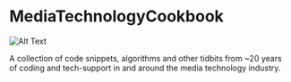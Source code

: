 # MediaTechnologyCookbook
![Alt Text](https://upload.wikimedia.org/wikipedia/commons/thumb/6/66/SMPTE_Color_Bars.svg/200px-SMPTE_Color_Bars.svg.png)

A collection of code snippets, algorithms and other tidbits from ~20 years of coding and tech-support in and around the media technology industry.



